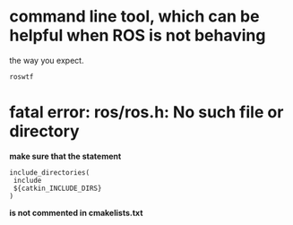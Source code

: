 # command line tool, which can be helpful when ROS is not behaving
the way you expect.
```
roswtf
```
# fatal error: ros/ros.h: No such file or directory 
**make sure that the statement**
```
include_directories(
 include
 ${catkin_INCLUDE_DIRS}
)
```
**is not commented in cmakelists.txt**
